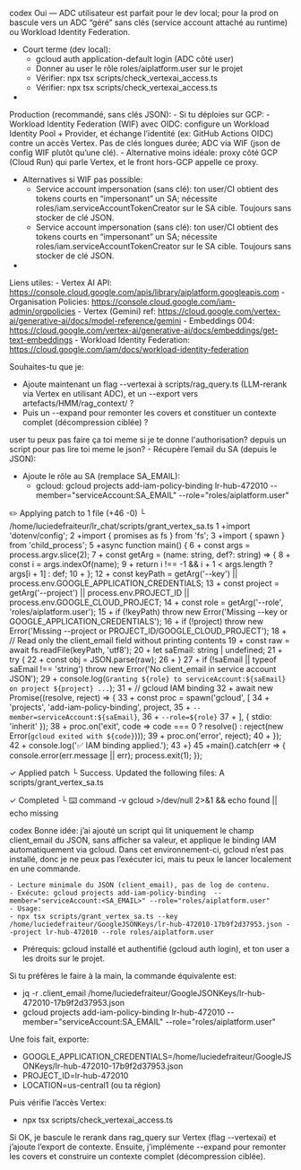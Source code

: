codex
Oui — ADC utilisateur est parfait pour le dev local; pour la prod on bascule vers un ADC “géré” sans clés (service account attaché au runtime) ou Workload Identity
Federation.

- Court terme (dev local):
    - gcloud auth application-default login (ADC côté user)
    - Donner au user le rôle roles/aiplatform.user sur le projet
    - Vérifier: npx tsx scripts/check_vertexai_access.ts
    - Vérifier: npx tsx scripts/check_vertexai_access.ts
- 
Production (recommandé, sans clés JSON):
    - Si tu déploies sur GCP:
    - Workload Identity Federation (WIF) avec OIDC: configure un Workload Identity Pool + Provider, et échange l’identité (ex: GitHub Actions OIDC) contre un accès
Vertex. Pas de clés longues durée; ADC via WIF (json de config WIF plutôt qu’une clé).
    - Alternative moins idéale: proxy côté GCP (Cloud Run) qui parle Vertex, et le front hors-GCP appelle ce proxy.

- Alternatives si WIF pas possible:
    - Service account impersonation (sans clé): ton user/CI obtient des tokens courts en “impersonant” un SA; nécessite roles/iam.serviceAccountTokenCreator sur le SA
cible. Toujours sans stocker de clé JSON.
    - Service account impersonation (sans clé): ton user/CI obtient des tokens courts en “impersonant” un SA; nécessite roles/iam.serviceAccountTokenCreator sur le SA
cible. Toujours sans stocker de clé JSON.
- 
Liens utiles:
    - Vertex AI API: https://console.cloud.google.com/apis/library/aiplatform.googleapis.com
    - Organisation Policies: https://console.cloud.google.com/iam-admin/orgpolicies
    - Vertex (Gemini) ref: https://cloud.google.com/vertex-ai/generative-ai/docs/model-reference/gemini
    - Embeddings 004: https://cloud.google.com/vertex-ai/generative-ai/docs/embeddings/get-text-embeddings
    - Workload Identity Federation: https://cloud.google.com/iam/docs/workload-identity-federation

Souhaites-tu que je:

- Ajoute maintenant un flag --vertexai à scripts/rag_query.ts (LLM-rerank via Vertex en utilisant ADC), et un --export vers artefacts/HMM/rag_context/ ?
- Puis un --expand pour remonter les covers et constituer un contexte complet (décompression ciblée) ?

user
tu peux pas faire ça toi meme si je te donne l'authorisation? depuis un script pour pas lire toi meme le json? - Récupère l’email du SA (depuis le JSON):
- Ajoute le rôle au SA (remplace SA_EMAIL):
    - gcloud: gcloud projects add-iam-policy-binding lr-hub-472010 --member="serviceAccount:SA_EMAIL" --role="roles/aiplatform.user"

✏️ Applying patch to 1 file (+46 -0)
  └ /home/luciedefraiteur/lr_chat/scripts/grant_vertex_sa.ts
    1     +import 'dotenv/config';
    2     +import { promises as fs } from 'fs';
    3     +import { spawn } from 'child_process';
    5     +async function main() {
    6     +  const args = process.argv.slice(2);
    7     +  const getArg = (name: string, def?: string) => {
    8     +    const i = args.indexOf(name);
    9     +    return i !== -1 && i + 1 < args.length ? args[i + 1] : def;
    10    +  };
    12    +  const keyPath = getArg('--key') || process.env.GOOGLE_APPLICATION_CREDENTIALS;
    13    +  const project = getArg('--project') || process.env.PROJECT_ID || process.env.GOOGLE_CLOUD_PROJECT;
    14    +  const role = getArg('--role', 'roles/aiplatform.user');
    15    +  if (!keyPath) throw new Error('Missing --key or GOOGLE_APPLICATION_CREDENTIALS');
    16    +  if (!project) throw new Error('Missing --project or PROJECT_ID/GOOGLE_CLOUD_PROJECT');
    18    +  // Read only the client_email field without printing contents
    19    +  const raw = await fs.readFile(keyPath, 'utf8');
    20    +  let saEmail: string | undefined;
    21    +  try {
    22    +    const obj = JSON.parse(raw);
    26    +  }
    27    +  if (!saEmail || typeof saEmail !== 'string') throw new Error('No client_email in service account JSON');
    29    +  console.log(`Granting ${role} to serviceAccount:${saEmail} on project ${project} ...`);
    31    +  // gcloud IAM binding
    32    +  await new Promise<void>((resolve, reject) => {
    33    +    const proc = spawn('gcloud', [
    34    +      'projects', 'add-iam-policy-binding', project,
    35    +      `--member=serviceAccount:${saEmail}`,
    36    +      `--role=${role}`
    37    +    ], { stdio: 'inherit' });
    38    +    proc.on('exit', code => code === 0 ? resolve() : reject(new Error(`gcloud exited with ${code}`)));
    39    +    proc.on('error', reject);
    40    +  });
    42    +  console.log('✅ IAM binding applied.');
    43    +}
    45    +main().catch(err => { console.error(err.message || err); process.exit(1); });


✓ Applied patch
  └ Success. Updated the following files:
    A scripts/grant_vertex_sa.ts

✓ Completed
  └ ⌨️ command -v gcloud >/dev/null 2>&1 && echo found || echo missing

codex
Bonne idée: j’ai ajouté un script qui lit uniquement le champ client_email du JSON, sans afficher sa valeur, et applique le binding IAM automatiquement via gcloud. Dans
cet environnement-ci, gcloud n’est pas installé, donc je ne peux pas l’exécuter ici, mais tu peux le lancer localement en une commande.

    - Lecture minimale du JSON (client_email), pas de log de contenu.
    - Exécute: gcloud projects add-iam-policy-binding  --member="serviceAccount:<SA_EMAIL>" --role="roles/aiplatform.user"
    - Usage:
    - npx tsx scripts/grant_vertex_sa.ts --key /home/luciedefraiteur/GoogleJSONKeys/lr-hub-472010-17b9f2d37953.json --project lr-hub-472010 --role roles/aiplatform.user
- Prérequis: gcloud installé et authentifié (gcloud auth login), et ton user a les droits sur le projet.

Si tu préfères le faire à la main, la commande équivalente est:

- jq -r .client_email /home/luciedefraiteur/GoogleJSONKeys/lr-hub-472010-17b9f2d37953.json
- gcloud projects add-iam-policy-binding lr-hub-472010 --member="serviceAccount:SA_EMAIL" --role="roles/aiplatform.user"

Une fois fait, exporte:

- GOOGLE_APPLICATION_CREDENTIALS=/home/luciedefraiteur/GoogleJSONKeys/lr-hub-472010-17b9f2d37953.json
- PROJECT_ID=lr-hub-472010
- LOCATION=us-central1 (ou ta région)

Puis vérifie l’accès Vertex:

- npx tsx scripts/check_vertexai_access.ts

Si OK, je bascule le rerank dans rag_query sur Vertex (flag --vertexai) et j’ajoute l’export de contexte. Ensuite, j’implémente --expand pour remonter les covers et
construire un contexte complet (décompression ciblée).